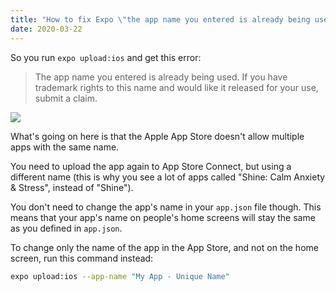 ```yaml
---
title: "How to fix Expo \"the app name you entered is already being used\""
date: 2020-03-22
---
```

So you run `expo upload:ios` and get this error:

> The app name you entered is already being used. If you have trademark rights to this name and would like it released for your use, submit a claim.

![](https://user-images.githubusercontent.com/30215449/105642222-70f16a00-5e56-11eb-84df-54ee9405df32.png)

What's going on here is that the Apple App Store doesn't allow multiple apps with the same name.

You need to upload the app again to App Store Connect, but using a different name (this is why you see a lot of apps called "Shine: Calm Anxiety & Stress", instead of "Shine").

You don't need to change the app's name in your `app.json` file though. This means that your app's name on people's home screens will stay the same as you defined in `app.json`.

To change only the name of the app in the App Store, and not on the home screen, run this command instead:

```bash
expo upload:ios --app-name "My App - Unique Name"
```
